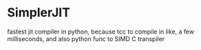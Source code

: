 # SimplerJIT
fastest jit compiler in python, because tcc to compile in like, a few milliseconds, and also python func to SIMD C transpiler
